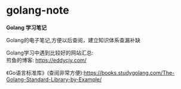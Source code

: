 # golang-note
**Golang 学习笔记**  

Golang的电子笔记,方便以后查阅，建立知识体系查漏补缺  

Golang学习中遇到比较好的网站汇总:  
煎鱼的博客: https://eddycjy.com/  
  

《Go语言标准库》(查阅非常方便):https://books.studygolang.com/The-Golang-Standard-Library-by-Example/  
